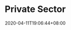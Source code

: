 ---
title: "Private Sector"
date: 2020-04-11T19:06:44+08:00
partner_type: Others
project_specific_cofinancing:
trust_funds_contribution: "$1.21 million"
partner_logo:
draft: false
---